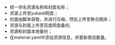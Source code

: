 - 统一命名资源名称和封面名称；
- 资源上传至yukaidi网盘；
- 封面由脚本获取，并进行压缩，然后上传至聚合图床；
- 资源与封面上传至百度网盘备份;
- 资源和封面本地备份；
- 在material.yaml中添加资源信息，并更新类目数量。
